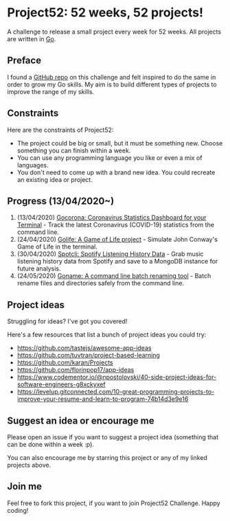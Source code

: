 # Project52: 52 weeks, 52 projects!

A challenge to release a small project every week for 52 weeks. All projects are written in [Go](https://golang.org/).

## Preface

I found a [GitHub repo](https://github.com/kkdai/project52) on this challenge and felt inspired to do the same in order to grow my Go skills. My aim is to build different types of projects to improve the range of my skills.

## Constraints

Here are the constraints of Project52:

- The project could be big or small, but it must be something new. Choose something you can finish within a week.
- You can use any programming language you like or even a mix of languages.
- You don't need to come up with a brand new idea. You could recreate an existing idea or project.

## Progress (13/04/2020~)

1. (13/04/2020) [Gocorona: Coronavirus Statistics Dashboard for your Terminal](https://github.com/ayoisaiah/gocorona) - Track the latest Coronavirus (COVID-19) statistics from the command line.
2. (24/04/2020) [Golife: A Game of Life project](https://github.com/ayoisaiah/golife) - Simulate John Conway's Game of Life in the terminal.
3. (30/04/2020) [Spotcli: Spotify Listening History Data](https://github.com/ayoisaiah/spotcli) - Grab music listening history data from Spotify and save to a MongoDB instance for future analysis.
4. (24/05/2020) [Goname: A command line batch renaming tool](https://github.com/ayoisaiah/goname) - Batch rename files and directories safely from the command line.

## Project ideas

Struggling for ideas? I've got you covered!

Here's a few resources that list a bunch of project ideas you could try:

- https://github.com/tastejs/awesome-app-ideas
- https://github.com/tuvtran/project-based-learning
- https://github.com/karan/Projects
- https://github.com/florinpop17/app-ideas
- https://www.codementor.io/@npostolovski/40-side-project-ideas-for-software-engineers-g8xckyxef
- https://levelup.gitconnected.com/10-great-programming-projects-to-improve-your-resume-and-learn-to-program-74b14d3e9e16

## Suggest an idea or encourage me

Please open an issue if you want to suggest a project idea (something that can be done within a week :p).

You can also encourage me by starring this project or any of my linked projects above.

## Join me

Feel free to fork this project, if you want to join Project52 Challenge. Happy coding!
